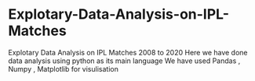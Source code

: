 # Explotary-Data-Analysis-on-IPL-Matches
Explotary Data Analysis on IPL Matches 2008 to 2020
Here we have done data analysis using python as its main language
We have used Pandas , Numpy , Matplotlib for visulisation 
